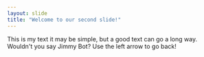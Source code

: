 ```yaml
---
layout: slide
title: "Welcome to our second slide!"
---
```

This is my text it may be simple, but a good text can go a long way. Wouldn't you say Jimmy Bot?
Use the left arrow to go back!
